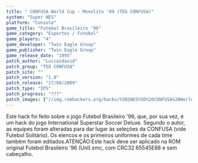 ```yaml
---
title: " CONFUSA World Cup - Monolito '09 (TEG CONFUSA)"
system: "Super NES"
platform: "Console"
game_title: "Futebol Brasileiro '96"
game_category: "Esportes / Futebol"
game_players: "4"
game_developer: "Twin Eagle Group"
game_publisher: "Twin Eagle Group"
game_release_date: "1995"
patch_author: "Luccasdavid"
patch_group: "TEG CONFUSA"
patch_site: ""
patch_version: "1.0"
patch_release: "27/08/2009"
patch_type: "IPS"
patch_progress: "???"
patch_images: ["//img.romhackers.org/hacks/%5BSNES%5D%20CONFUSA%20World%20Cup%20-%20Monolito%20'09%20-%20TEG%20CONFUSA%20-%201.png","//img.romhackers.org/hacks/%5BSNES%5D%20CONFUSA%20World%20Cup%20-%20Monolito%20'09%20-%20TEG%20CONFUSA%20-%202.png","//img.romhackers.org/hacks/%5BSNES%5D%20CONFUSA%20World%20Cup%20-%20Monolito%20'09%20-%20TEG%20CONFUSA%20-%203.png"]
---
```

Este hack foi feito sobre o jogo Futebol Brasileiro '96, que, por sua vez, é um hack do jogo International Superstar Soccer Deluxe. Segundo o autor, as equipes foram alteradas para dar lugar às seleções da CONFUSA (vide Futebol Solitário). Os elencos e os primeiros uniformes de cada time também foram editados.ATENÇÃO:Este hack deve ser aplicado na ROM original Futebol Brasileiro '96 (Unl).smc, com CRC32 65545E88 e sem cabeçalho.